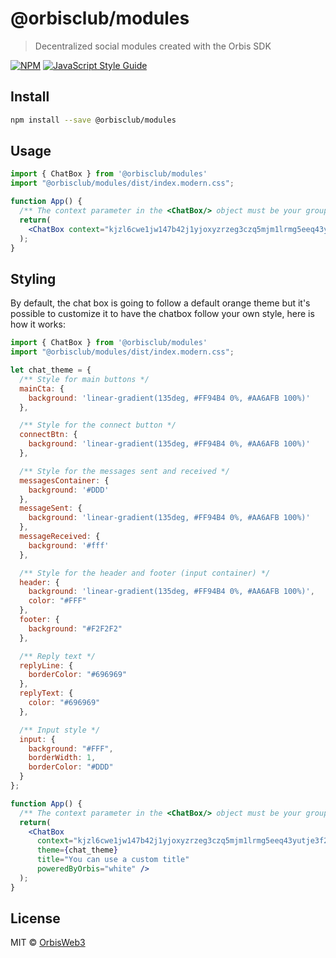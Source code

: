 # @orbisclub/modules

> Decentralized social modules created with the Orbis SDK

[![NPM](https://img.shields.io/npm/v/@orbisclub/modules.svg)](https://www.npmjs.com/package/@orbisclub/modules) [![JavaScript Style Guide](https://img.shields.io/badge/code_style-standard-brightgreen.svg)](https://standardjs.com)

## Install

```bash
npm install --save @orbisclub/modules
```

## Usage

```jsx
import { ChatBox } from '@orbisclub/modules'
import "@orbisclub/modules/dist/index.modern.css";

function App() {
  /** The context parameter in the <ChatBox/> object must be your group or channel id or a custom string */
  return(
    <ChatBox context="kjzl6cwe1jw147b42j1yjoxyzrzeg3czq5mjm1lrmg5eeq43yutje3f2s0s2n5h" poweredByOrbis="black" />
  );
}
```

## Styling
By default, the chat box is going to follow a default orange theme but it's possible to customize it to have the chatbox follow your own style, here is how it works:

```jsx
import { ChatBox } from '@orbisclub/modules'
import "@orbisclub/modules/dist/index.modern.css";

let chat_theme = {
  /** Style for main buttons */
  mainCta: {
    background: 'linear-gradient(135deg, #FF94B4 0%, #AA6AFB 100%)'
  },

  /** Style for the connect button */
  connectBtn: {
    background: 'linear-gradient(135deg, #FF94B4 0%, #AA6AFB 100%)'
  },

  /** Style for the messages sent and received */
  messagesContainer: {
    background: '#DDD'
  },
  messageSent: {
    background: 'linear-gradient(135deg, #FF94B4 0%, #AA6AFB 100%)'
  },
  messageReceived: {
    background: '#fff'
  },

  /** Style for the header and footer (input container) */
  header: {
    background: 'linear-gradient(135deg, #FF94B4 0%, #AA6AFB 100%)',
    color: "#FFF"
  },
  footer: {
    background: "#F2F2F2"
  },

  /** Reply text */
  replyLine: {
    borderColor: "#696969"
  },
  replyText: {
    color: "#696969"
  },

  /** Input style */
  input: {
    background: "#FFF",
    borderWidth: 1,
    borderColor: "#DDD"
  }
};

function App() {
  /** The context parameter in the <ChatBox/> object must be your group or channel id or a custom string */
  return(
    <ChatBox
      context="kjzl6cwe1jw147b42j1yjoxyzrzeg3czq5mjm1lrmg5eeq43yutje3f2s0s2n5h"
      theme={chat_theme}
      title="You can use a custom title"
      poweredByOrbis="white" />
  );
}
```

## License

MIT © [OrbisWeb3](https://github.com/OrbisWeb3)
